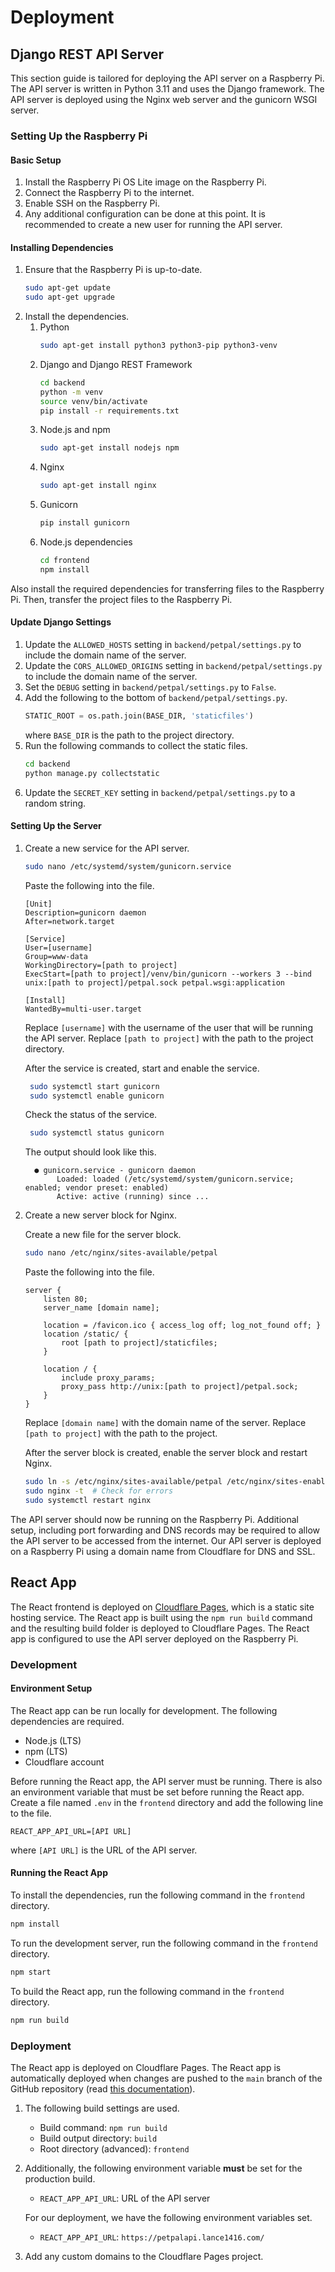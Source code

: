 # Deployment

## Django REST API Server

This section guide is tailored for deploying the API server on a Raspberry Pi. The API server is written in Python 3.11
and uses the Django framework. The API server is deployed using the Nginx web server and the gunicorn WSGI server.

### Setting Up the Raspberry Pi

#### Basic Setup

1. Install the Raspberry Pi OS Lite image on the Raspberry Pi.
2. Connect the Raspberry Pi to the internet.
3. Enable SSH on the Raspberry Pi.
4. Any additional configuration can be done at this point. It is recommended to create a new user for running the API
   server.

#### Installing Dependencies

1. Ensure that the Raspberry Pi is up-to-date.
    ```bash
    sudo apt-get update
    sudo apt-get upgrade
    ``` 
2. Install the dependencies.
    1. Python
       ```bash
       sudo apt-get install python3 python3-pip python3-venv
       ```   
    2. Django and Django REST Framework
       ```bash
       cd backend   
       python -m venv    
       source venv/bin/activate   
       pip install -r requirements.txt   
       ```    
    3. Node.js and npm
       ```bash
       sudo apt-get install nodejs npm
       ```
    4. Nginx
       ```bash
       sudo apt-get install nginx
       ```
    5. Gunicorn
       ```bash
       pip install gunicorn
       ```
    6. Node.js dependencies
       ```bash
       cd frontend
       npm install
       ```

Also install the required dependencies for transferring files to the Raspberry Pi. Then, transfer the project files to
the Raspberry Pi.

#### Update Django Settings

1. Update the `ALLOWED_HOSTS` setting in `backend/petpal/settings.py` to include the domain name of the server.
2. Update the `CORS_ALLOWED_ORIGINS` setting in `backend/petpal/settings.py` to include the domain name of the server.
3. Set the `DEBUG` setting in `backend/petpal/settings.py` to `False`.
4. Add the following to the bottom of `backend/petpal/settings.py`.
    ```python
    STATIC_ROOT = os.path.join(BASE_DIR, 'staticfiles')
    ```
   where `BASE_DIR` is the path to the project directory.
5. Run the following commands to collect the static files.
    ```bash
    cd backend
    python manage.py collectstatic
    ```
6. Update the `SECRET_KEY` setting in `backend/petpal/settings.py` to a random string.

#### Setting Up the Server

1. Create a new service for the API server.
    ```bash
    sudo nano /etc/systemd/system/gunicorn.service
    ```

   Paste the following into the file.
   ```text
   [Unit]
   Description=gunicorn daemon
   After=network.target
   
   [Service]
   User=[username]
   Group=www-data
   WorkingDirectory=[path to project]
   ExecStart=[path to project]/venv/bin/gunicorn --workers 3 --bind unix:[path to project]/petpal.sock petpal.wsgi:application
   
   [Install]
   WantedBy=multi-user.target
   ```

   Replace `[username]` with the username of the user that will be running the API server. Replace `[path to project]`
   with the path to the project directory.

   After the service is created, start and enable the service.
   ```bash
    sudo systemctl start gunicorn
    sudo systemctl enable gunicorn
    ```

   Check the status of the service.
   ```bash
    sudo systemctl status gunicorn
    ```

   The output should look like this.
      ```text
        ● gunicorn.service - gunicorn daemon
             Loaded: loaded (/etc/systemd/system/gunicorn.service; enabled; vendor preset: enabled)
             Active: active (running) since ...
      ```
2. Create a new server block for Nginx.

   Create a new file for the server block.
   ```bash
   sudo nano /etc/nginx/sites-available/petpal
   ```

   Paste the following into the file.
   ```text
   server {
       listen 80;
       server_name [domain name];
   
       location = /favicon.ico { access_log off; log_not_found off; }
       location /static/ {
           root [path to project]/staticfiles;
       }
   
       location / {
           include proxy_params;
           proxy_pass http://unix:[path to project]/petpal.sock;
       }
   }
   ```

   Replace `[domain name]` with the domain name of the server. Replace `[path to project]` with the path to the project.

   After the server block is created, enable the server block and restart Nginx.

   ```bash
   sudo ln -s /etc/nginx/sites-available/petpal /etc/nginx/sites-enabled
   sudo nginx -t  # Check for errors
   sudo systemctl restart nginx
   ```

The API server should now be running on the Raspberry Pi. Additional setup, including port forwarding and DNS records
may be required to allow the API server to be accessed from the internet. Our API server is deployed on a Raspberry Pi
using a domain name from Cloudflare for DNS and SSL.

## React App

The React frontend is deployed on [Cloudflare Pages](https://developers.cloudflare.com/pages/), which is a static site
hosting service. The React app is built using the `npm run build` command and the resulting build folder is deployed to
Cloudflare Pages. The React app is configured to use the API server deployed on the Raspberry Pi.

### Development

#### Environment Setup

The React app can be run locally for development. The following dependencies are required.

- Node.js (LTS)
- npm (LTS)
- Cloudflare account

Before running the React app, the API server must be running. There is also an environment variable that must be set
before running the React app. Create a file named `.env` in the `frontend` directory and add the following line to the
file.

```text
REACT_APP_API_URL=[API URL]
```

where `[API URL]` is the URL of the API server.

#### Running the React App

To install the dependencies, run the following command in the `frontend` directory.

```bash
npm install
```

To run the development server, run the following command in the `frontend` directory.

```bash
npm start
```

To build the React app, run the following command in the `frontend` directory.

```bash
npm run build
```

### Deployment

The React app is deployed on Cloudflare Pages. The React app is automatically deployed when changes are pushed to
the `main` branch of the GitHub repository (read
[this documentation](https://developers.cloudflare.com/pages/get-started/guide/#connect-your-git-provider-to-pages)).

1. The following build settings are used.
    - Build command: `npm run build`
    - Build output directory: `build`
    - Root directory (advanced): `frontend`
2. Additionally, the following environment variable **must** be set for the production build.
    - `REACT_APP_API_URL`: URL of the API server

   For our deployment, we have the following environment variables set.
    - `REACT_APP_API_URL`: `https://petpalapi.lance1416.com/`
3. Add any custom domains to the Cloudflare Pages project.

